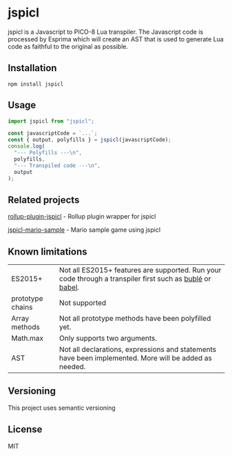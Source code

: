 # jspicl
jspicl is a Javascript to PICO-8 Lua transpiler. The Javascript code is processed by Esprima which will create an AST that is used to generate Lua code as faithful to the original as possible.

## Installation
```
npm install jspicl
```

## Usage
```js
import jspicl from "jspicl";

const javascriptCode = `...`;
const { output, polyfills } = jspicl(javascriptCode);
console.log(
  "--- Polyfills ---\n",
  polyfills,
  "--- Transpiled code ---\n",
  output
);
```

## Related projects
[rollup-plugin-jspicl](https://github.com/AgronKabashi/rollup-plugin-jspicl) - Rollup plugin wrapper for jspicl

[jspicl-mario-sample](https://github.com/AgronKabashi/jspicl-mario-sample) - Mario sample game using jspicl

## Known limitations

|||
|-|-|
| ES2015+ | Not all ES2015+ features are supported. Run your code through a transpiler first such as [bublé](https://www.npmjs.com/package/buble) or [babel](https://www.npmjs.com/package/babel). |
| prototype chains | Not supported|
| Array methods | Not all prototype methods have been polyfilled yet. |
| Math.max | Only supports two arguments. |
| AST | Not all declarations, expressions and statements have been implemented. More will be added as needed. |

## Versioning
This project uses semantic versioning

## License
MIT
